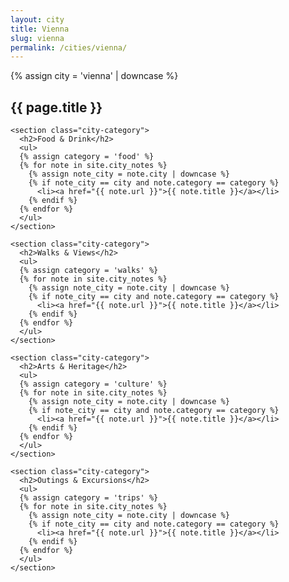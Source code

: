 ```yaml
---
layout: city
title: Vienna
slug: vienna
permalink: /cities/vienna/
---
```


{% assign city = 'vienna' | downcase %}

<main class="page-wrapper city-page">
  <article>
    <h1 class="page-title">{{ page.title }}</h1>

    <section class="city-category">
      <h2>Food & Drink</h2>
      <ul>
      {% assign category = 'food' %}
      {% for note in site.city_notes %}
        {% assign note_city = note.city | downcase %}
        {% if note_city == city and note.category == category %}
          <li><a href="{{ note.url }}">{{ note.title }}</a></li>
        {% endif %}
      {% endfor %}
      </ul>
    </section>

    <section class="city-category">
      <h2>Walks & Views</h2>
      <ul>
      {% assign category = 'walks' %}
      {% for note in site.city_notes %}
        {% assign note_city = note.city | downcase %}
        {% if note_city == city and note.category == category %}
          <li><a href="{{ note.url }}">{{ note.title }}</a></li>
        {% endif %}
      {% endfor %}
      </ul>
    </section>

    <section class="city-category">
      <h2>Arts & Heritage</h2>
      <ul>
      {% assign category = 'culture' %}
      {% for note in site.city_notes %}
        {% assign note_city = note.city | downcase %}
        {% if note_city == city and note.category == category %}
          <li><a href="{{ note.url }}">{{ note.title }}</a></li>
        {% endif %}
      {% endfor %}
      </ul>
    </section>

    <section class="city-category">
      <h2>Outings & Excursions</h2>
      <ul>
      {% assign category = 'trips' %}
      {% for note in site.city_notes %}
        {% assign note_city = note.city | downcase %}
        {% if note_city == city and note.category == category %}
          <li><a href="{{ note.url }}">{{ note.title }}</a></li>
        {% endif %}
      {% endfor %}
      </ul>
    </section>

  </article>
</main>
